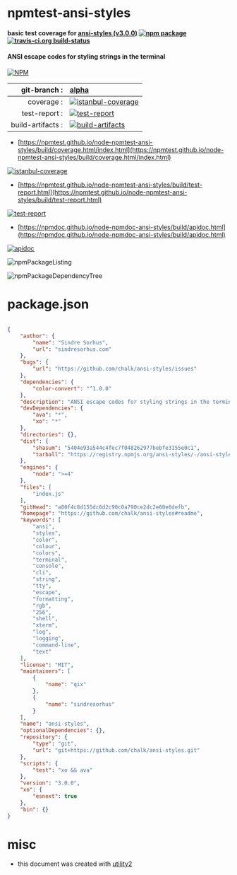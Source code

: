 # npmtest-ansi-styles

#### basic test coverage for  [ansi-styles (v3.0.0)](https://github.com/chalk/ansi-styles#readme)  [![npm package](https://img.shields.io/npm/v/npmtest-ansi-styles.svg?style=flat-square)](https://www.npmjs.org/package/npmtest-ansi-styles) [![travis-ci.org build-status](https://api.travis-ci.org/npmtest/node-npmtest-ansi-styles.svg)](https://travis-ci.org/npmtest/node-npmtest-ansi-styles)

#### ANSI escape codes for styling strings in the terminal

[![NPM](https://nodei.co/npm/ansi-styles.png?downloads=true&downloadRank=true&stars=true)](https://www.npmjs.com/package/ansi-styles)

| git-branch : | [alpha](https://github.com/npmtest/node-npmtest-ansi-styles/tree/alpha)|
|--:|:--|
| coverage : | [![istanbul-coverage](https://npmtest.github.io/node-npmtest-ansi-styles/build/coverage.badge.svg)](https://npmtest.github.io/node-npmtest-ansi-styles/build/coverage.html/index.html)|
| test-report : | [![test-report](https://npmtest.github.io/node-npmtest-ansi-styles/build/test-report.badge.svg)](https://npmtest.github.io/node-npmtest-ansi-styles/build/test-report.html)|
| build-artifacts : | [![build-artifacts](https://npmtest.github.io/node-npmtest-ansi-styles/glyphicons_144_folder_open.png)](https://github.com/npmtest/node-npmtest-ansi-styles/tree/gh-pages/build)|

- [https://npmtest.github.io/node-npmtest-ansi-styles/build/coverage.html/index.html](https://npmtest.github.io/node-npmtest-ansi-styles/build/coverage.html/index.html)

[![istanbul-coverage](https://npmtest.github.io/node-npmtest-ansi-styles/build/screenCapture.buildCi.browser.%252Ftmp%252Fbuild%252Fcoverage.lib.html.png)](https://npmtest.github.io/node-npmtest-ansi-styles/build/coverage.html/index.html)

- [https://npmtest.github.io/node-npmtest-ansi-styles/build/test-report.html](https://npmtest.github.io/node-npmtest-ansi-styles/build/test-report.html)

[![test-report](https://npmtest.github.io/node-npmtest-ansi-styles/build/screenCapture.buildCi.browser.%252Ftmp%252Fbuild%252Ftest-report.html.png)](https://npmtest.github.io/node-npmtest-ansi-styles/build/test-report.html)

- [https://npmdoc.github.io/node-npmdoc-ansi-styles/build/apidoc.html](https://npmdoc.github.io/node-npmdoc-ansi-styles/build/apidoc.html)

[![apidoc](https://npmdoc.github.io/node-npmdoc-ansi-styles/build/screenCapture.buildCi.browser.%252Ftmp%252Fbuild%252Fapidoc.html.png)](https://npmdoc.github.io/node-npmdoc-ansi-styles/build/apidoc.html)

![npmPackageListing](https://npmtest.github.io/node-npmtest-ansi-styles/build/screenCapture.npmPackageListing.svg)

![npmPackageDependencyTree](https://npmtest.github.io/node-npmtest-ansi-styles/build/screenCapture.npmPackageDependencyTree.svg)



# package.json

```json

{
    "author": {
        "name": "Sindre Sorhus",
        "url": "sindresorhus.com"
    },
    "bugs": {
        "url": "https://github.com/chalk/ansi-styles/issues"
    },
    "dependencies": {
        "color-convert": "^1.0.0"
    },
    "description": "ANSI escape codes for styling strings in the terminal",
    "devDependencies": {
        "ava": "*",
        "xo": "*"
    },
    "directories": {},
    "dist": {
        "shasum": "5404e93a544c4fec7f048262977bebfe3155e0c1",
        "tarball": "https://registry.npmjs.org/ansi-styles/-/ansi-styles-3.0.0.tgz"
    },
    "engines": {
        "node": ">=4"
    },
    "files": [
        "index.js"
    ],
    "gitHead": "a80f4c8d155dc6d2c90c0a790ce2dc2e60e6defb",
    "homepage": "https://github.com/chalk/ansi-styles#readme",
    "keywords": [
        "ansi",
        "styles",
        "color",
        "colour",
        "colors",
        "terminal",
        "console",
        "cli",
        "string",
        "tty",
        "escape",
        "formatting",
        "rgb",
        "256",
        "shell",
        "xterm",
        "log",
        "logging",
        "command-line",
        "text"
    ],
    "license": "MIT",
    "maintainers": [
        {
            "name": "qix"
        },
        {
            "name": "sindresorhus"
        }
    ],
    "name": "ansi-styles",
    "optionalDependencies": {},
    "repository": {
        "type": "git",
        "url": "git+https://github.com/chalk/ansi-styles.git"
    },
    "scripts": {
        "test": "xo && ava"
    },
    "version": "3.0.0",
    "xo": {
        "esnext": true
    },
    "bin": {}
}
```



# misc
- this document was created with [utility2](https://github.com/kaizhu256/node-utility2)
